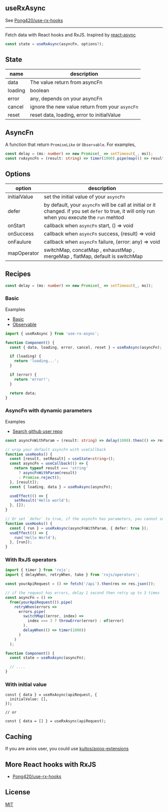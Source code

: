 ## useRxAsync

See [Pong420/use-rx-hooks](https://github.com/Pong420/use-rx-hooks)

---

Fetch data with React hooks and RxJS. Inspired by [react-async](https://github.com/async-library/react-async)

```js
const state = useRxAsync(asyncFn, options?);
```

## State

| name    | description                                     |
| ------- | ----------------------------------------------- |
| data    | The value return from asyncFn                   |
| loading | boolean                                         |
| error   | any, depends on your asyncFn                    |
| cancel  | ignore the new value return from your `asyncFn` |
| reset   | reset data, loading, error to initialValue      |

## AsyncFn

A function that return `PromiseLike` or `Observable`. For examples,

```ts
const delay = (ms: number) => new Promise(_ => setTimeout(_, ms));
const rxAsyncFn = (result: string) => timer(1000).pipe(map(() => result));
```

## Options

| option       | description                                                                                                                                      |
| ------------ | ------------------------------------------------------------------------------------------------------------------------------------------------ |
| initialValue | set the initial value of your `asyncFn`                                                                                                          |
| defer        | by default, your `asyncFn` will be call at initial or it changed. if you set `defer` to true, it will only run when you execute the `run` mehtod |
| onStart      | callback when `asyncFn` start, () => void                                                                                                        |
| onSuccess    | callback when `asyncFn` success, (result) => void                                                                                                |
| onFaulure    | callback when `asyncFn` failure, (error: any) => void                                                                                            |
| mapOperator  | switchMap, concatMap , exhaustMap , mergeMap , flatMap, default is switchMap                                                                     |

## Recipes

```ts
const delay = (ms: number) => new Promise(_ => setTimeout(_, ms));
```

### Basic

Examples

- [Basic](https://stackblitz.com/edit/use-rx-async-basic)
- [Observable](https://stackblitz.com/edit/use-rx-async-observable)

```js
import { useRxAsync } from 'use-rx-async';

function Component() {
  const { data, loading, error, cancel, reset } = useRxAsync(asyncFn);

  if (loading) {
    return 'loading...';
  }

  if (error) {
    return 'error!';
  }

  return data;
}
```

### AsyncFn with dynamic parameters

Examples

- [Search github user repo](https://stackblitz.com/edit/use-rx-async-dynamic)

```ts
const asyncFnWithParam = (result: string) => delay(1000).then(() => result);

// wrap your default asyncFn with useCallback
function useHooks() {
  const [result, setResult] = useState<string>();
  const asyncFn = useCallback(() => {
    return typeof result === 'string'
      ? asyncFnWithParam(result)
      : Promise.reject();
  }, [result]);
  const { loading, data } = useRxAsync(asyncFn);

  useEffect(() => {
    setResult('Hello world');
  }, []);
}

// Or set `defer` to true, if the asyncFn has parameters, you cannot set defer to false / undefined.
function useHooks() {
  const { run } = useRxAsync(asyncFnWithParam, { defer: true });
  useEffect(() => {
    run('Hello World');
  }, [run]);
}
```

### With RxJS operators

```ts
import { timer } from 'rxjs';
import { delayWhen, retryWhen, take } from 'rxjs/operators';

const yourApiRequest = () => fetch('/api').then(res => res.json());

// if the request has errors, delay 1 second then retry up to 3 times
const asyncFn = () =>
  from(yourApiRequest()).pipe(
    retryWhen(errors =>
      errors.pipe(
        switchMap((error, index) =>
          index === 3 ? throwError(error) : of(error)
        ),
        delayWhen(() => timer(1000))
      )
    )
  );

function Component() {
  const state = useRxAsync(asyncFn);

  // ....
}
```

### With initial value

```tsx
const { data } = useRxAsync(apiRequest, {
  initialValue: [],
});

// or

const { data = [] } = useRxAsync(apiRequest);
```

## Caching

If you are axios user, you could use [kuitos/axios-extensions](https://github.com/kuitos/axios-extensions)

## More React hooks with RxJS

- [Pong420/use-rx-hooks](https://github.com/Pong420/use-rx-hooks)

## License

[MIT](./LICENSE)
